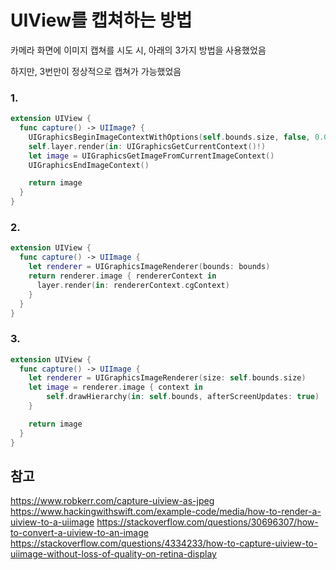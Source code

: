 # UIView를 캡쳐하는 방법

카메라 화면에 이미지 캡쳐를 시도 시, 아래의 3가지 방법을 사용했었음

하지만, 3번만이 정상적으로 캡쳐가 가능했었음

### 1.
```Swift
extension UIView {
  func capture() -> UIImage? {
    UIGraphicsBeginImageContextWithOptions(self.bounds.size, false, 0.0)
    self.layer.render(in: UIGraphicsGetCurrentContext()!)
    let image = UIGraphicsGetImageFromCurrentImageContext()
    UIGraphicsEndImageContext()

    return image
  }
}
```


### 2.
```Swift
extension UIView {
  func capture() -> UIImage {
    let renderer = UIGraphicsImageRenderer(bounds: bounds)
    return renderer.image { rendererContext in
      layer.render(in: rendererContext.cgContext)
    }
  }
}
```


### 3.
```Swift
extension UIView {
  func capture() -> UIImage {
    let renderer = UIGraphicsImageRenderer(size: self.bounds.size)
    let image = renderer.image { context in
        self.drawHierarchy(in: self.bounds, afterScreenUpdates: true)
    }

    return image
  }
}
```

## 참고
https://www.robkerr.com/capture-uiview-as-jpeg
https://www.hackingwithswift.com/example-code/media/how-to-render-a-uiview-to-a-uiimage
https://stackoverflow.com/questions/30696307/how-to-convert-a-uiview-to-an-image
https://stackoverflow.com/questions/4334233/how-to-capture-uiview-to-uiimage-without-loss-of-quality-on-retina-display

